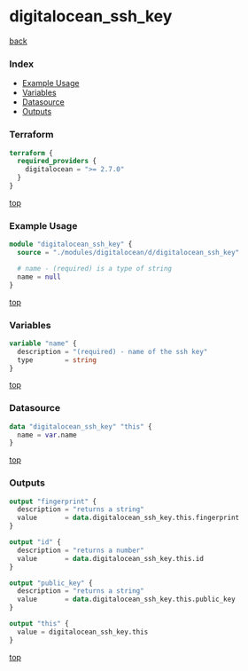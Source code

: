 # digitalocean_ssh_key

[back](../digitalocean.md)

### Index

- [Example Usage](#example-usage)
- [Variables](#variables)
- [Datasource](#datasource)
- [Outputs](#outputs)

### Terraform

```terraform
terraform {
  required_providers {
    digitalocean = ">= 2.7.0"
  }
}
```

[top](#index)

### Example Usage

```terraform
module "digitalocean_ssh_key" {
  source = "./modules/digitalocean/d/digitalocean_ssh_key"

  # name - (required) is a type of string
  name = null
}
```

[top](#index)

### Variables

```terraform
variable "name" {
  description = "(required) - name of the ssh key"
  type        = string
}
```

[top](#index)

### Datasource

```terraform
data "digitalocean_ssh_key" "this" {
  name = var.name
}
```

[top](#index)

### Outputs

```terraform
output "fingerprint" {
  description = "returns a string"
  value       = data.digitalocean_ssh_key.this.fingerprint
}

output "id" {
  description = "returns a number"
  value       = data.digitalocean_ssh_key.this.id
}

output "public_key" {
  description = "returns a string"
  value       = data.digitalocean_ssh_key.this.public_key
}

output "this" {
  value = digitalocean_ssh_key.this
}
```

[top](#index)